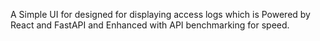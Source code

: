 A Simple UI for designed for displaying access logs which is Powered by React and FastAPI and Enhanced with API benchmarking for speed.
